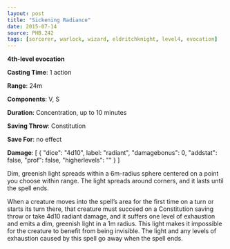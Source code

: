 ```yaml
---
layout: post
title: "Sickening Radiance"
date: 2015-07-14
source: PHB.242
tags: [sorcerer, warlock, wizard, eldritchknight, level4, evocation]
---
```


**4th-level evocation**

**Casting Time**: 1 action

**Range**: 24m

**Components**: V, S

**Duration**: Concentration, up to 10 minutes

**Saving Throw**: Constitution

**Save For**: no effect

**Damage**: [ { "dice": "4d10", label: "radiant", "damagebonus": 0, "addstat": false, "prof": false, "higherlevels": "" } ]

Dim, greenish light spreads within a 6m-radius sphere centered on a point you choose within range. The light spreads around corners, and it lasts until the spell ends.

When a creature moves into the spell’s area for the first time on a turn or starts its turn there, that creature must succeed on a Constitution saving throw or take
4d10 radiant damage, and it suffers one level of exhaustion and emits a dim, greenish light in a 1m radius. This light makes it impossible for the creature to benefit
from being invisible. The light and any levels of exhaustion caused by this spell go away when the spell ends.